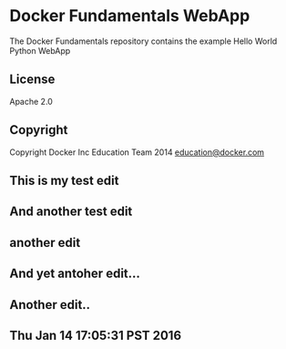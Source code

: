 Docker Fundamentals WebApp
==========================

The Docker Fundamentals repository contains the example Hello World Python WebApp

## License

Apache 2.0

## Copyright

Copyright Docker Inc Education Team 2014 <education@docker.com>

## This is my test edit
## And another test edit
## another edit
## And yet antoher edit...
## Another edit..
## Thu Jan 14 17:05:31 PST 2016
